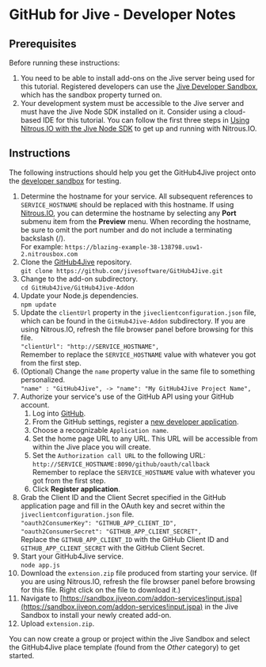 GitHub for Jive - Developer Notes
=================================

## Prerequisites

Before running these instructions:

1. You need to be able to install add-ons on the Jive server being used for this tutorial. Registered developers can use the [Jive Developer Sandbox](https://sandbox.jiveon.com/), which has the sandbox property turned on.
2. Your development system must be accessible to the Jive server and must have the Jive Node SDK installed on it. Consider using a cloud-based IDE for this tutorial. You can follow the first three steps in [Using Nitrous.IO with the Jive Node SDK](https://community.jivesoftware.com/docs/DOC-123753) to get up and running with Nitrous.IO.


## Instructions

The following instructions should help you get the GitHub4Jive project onto the [developer sandbox](https://sandbox.jiveon.com) for testing.

1.  Determine the hostname for your service. All subsequent references to `SERVICE_HOSTNAME` should be replaced with this hostname. If using [Nitrous.IO](https://www.nitrous.io/), you can determine the hostname by selecting any **Port** submenu item from the **Preview** menu. When recording the hostname, be sure to omit the port number and do not include a terminating backslash (/).<br />
    For example: `https://blazing-example-38-138798.usw1-2.nitrousbox.com`
1.  Clone the [GitHub4Jive](https://github.com/jivesoftware/GitHub4Jive) repository.<br/>
    `git clone https://github.com/jivesoftware/GitHub4Jive.git`
1.  Change to the add-on subdirectory.<br/>
    `cd GitHub4Jive/GitHub4Jive-Addon`
1.  Update your Node.js dependencies.<br/>
    `npm update`
1.  Update the `clientUrl` property in the `jiveclientconfiguration.json` file, which can be found in the `GitHub4Jive-Addon` subdirectory. If you are using Nitrous.IO, refresh the file browser panel before browsing for this file.<br/>
    `"clientUrl": "http://SERVICE_HOSTNAME",`<br/>
    Remember to replace the `SERVICE_HOSTNAME` value with whatever you got from the first step.
1.  (Optional) Change the `name` property value in the same file to something personalized.<br/>
    `"name" : "GitHub4Jive", -> "name": "My GitHub4Jive Project Name",`
1.  Authorize your service's use of the GitHub API using your GitHub account.
    1.  Log into [GitHub](https://github.com).
    2.  From the GitHub settings, register a [new developer application](https://github.com/settings/applications/new).
    3.  Choose a recognizable `Application name`.
    4.  Set the home page URL to any URL. This URL will be accessible from within the Jive place you will create.
    5.  Set the `Authorization call URL` to the following URL:<br/>
        `http://SERVICE_HOSTNAME:8090/github/oauth/callback`<br/>
        Remember to replace the `SERVICE_HOSTNAME` value with whatever you got from the first step.
    6.  Click **Register application**.
1.  Grab the Client ID and the Client Secret specified in the GitHub application page and fill in the OAuth key and secret within the `jiveclientconfiguration.json` file.<br/>
        `"oauth2ConsumerKey": "GITHUB_APP_CLIENT_ID",`<br/>
        `"oauth2ConsumerSecret": "GITHUB_APP_CLIENT_SECRET",`<br/>
    Replace the `GITHUB_APP_CLIENT_ID` with the GitHub Client ID and `GITHUB_APP_CLIENT_SECRET` with the GitHub Client Secret.
1.  Start your GitHub4Jive service.<br />
    `node app.js`
1.  Download the `extension.zip` file produced from starting your service. (If you are using Nitrous.IO, refresh the file browser panel before browsing for this file. Right click on the file to download it.)
1.  Navigate to [https://sandbox.jiveon.com/addon-services!input.jspa](https://sandbox.jiveon.com/addon-services!input.jspa) in the Jive Sandbox to install your newly created add-on.
1.  Upload `extension.zip`.

You can now create a group or project within the Jive Sandbox and select the GitHub4Jive place template (found from the *Other* category) to get started.
